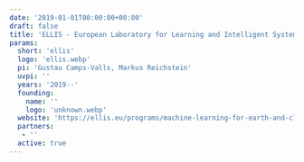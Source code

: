 ```yaml
---
date: '2019-01-01T00:00:00+00:00'
draft: false
title: 'ELLIS - European Laboratory for Learning and Intelligent Systems'
params:
  short: 'ellis'
  logo: 'ellis.webp'
  pi: 'Gustau Camps-Valls, Markus Reichstein'
  uvpi: ''
  years: '2019--'
  founding: 
    name: ''
    logo: 'unknown.webp'
  website: 'https://ellis.eu/programs/machine-learning-for-earth-and-climate-sciences'
  partners: 
   - ''
  active: true
---
```


